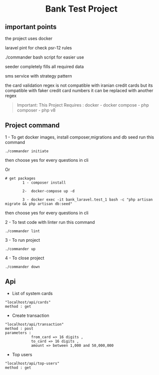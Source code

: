 <p align="center">
<h1 align="center">Bank Test Project</h1>
</p>

## important points
the project uses docker</br>

laravel pint for check  psr-12 rules</br>

./commander bash script for easier use</br>

seeder completely fills all required data</br>

sms service with strategy pattern</br>

the card validation regex is not compatible with iranian credit cards but its compatible with faker credit card numbers it can be replaced with another regex</br>



> Important: This Project Requires : docker - docker compose - php composer - php v8



## Project command

1 - To get docker images, install composer,migrations and db seed run this command
```
./commander initiate
```
then choose yes for every questions in cli </br>

Or
```
# get packages
        1 - composer install
    
        2-  docker-compose up -d

        3 - docker exec -it bank_laravel.test_1 bash -c "php artisan migrate && php artisan db:seed"
```

then choose yes for every questions in cli

2 - To test code with linter run this command
```
./commander lint
```

3 - To run project
```
./commander up
```
4 - To close project
```
./commander down
```
## Api
- List of system cards
```
"localhost/api/cards"
method : get
```

- Create transaction
```
"localhost/api/transaction"
method : post
parameters : 
            from_card => 16 digits ,
            to_card => 16 digits ,
            amount => between 1,000 and 50,000,000
```
- Top users
```
"localhost/api/top-users"
method : get

```
